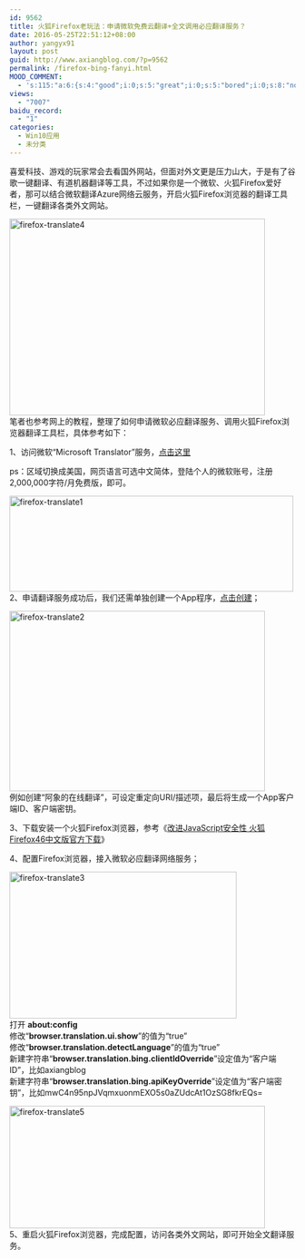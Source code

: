 ```yaml
---
id: 9562
title: 火狐Firefox老玩法：申请微软免费云翻译+全文调用必应翻译服务？
date: 2016-05-25T22:51:12+08:00
author: yangyx91
layout: post
guid: http://www.axiangblog.com/?p=9562
permalink: /firefox-bing-fanyi.html
MOOD_COMMENT:
  - 's:115:"a:6:{s:4:"good";i:0;s:5:"great";i:0;s:5:"bored";i:0;s:8:"nonsense";i:0;s:13:"notunderstand";i:0;s:7:"passing";i:0;}";'
views:
  - "7007"
baidu_record:
  - "1"
categories:
  - Win10应用
  - 未分类
---
```

喜爱科技、游戏的玩家常会去看国外网站，但面对外文更是压力山大，于是有了谷歌一键翻译、有道机器翻译等工具，不过如果你是一个微软、火狐Firefox爱好者，那可以结合微软翻译Azure网络云服务，开启火狐Firefox浏览器的翻译工具栏，一键翻译各类外文网站。

<a href="http://www.axiangblog.com/firefox-bing-fanyi.html/firefox-translate4" rel="attachment wp-att-9566" target="_blank"  rel="nofollow" ><img loading="lazy" class="aligncenter size-full wp-image-9566" src="http://www.axiangblog.com/wp-content/uploads/2016/05/firefox-translate4.jpg" alt="firefox-translate4" width="450" height="347" /></a>  
笔者也参考网上的教程，整理了如何申请微软必应翻译服务、调用火狐Firefox浏览器翻译工具栏，具体参考如下：

1、访问微软“Microsoft Translator”服务，<a href="https://datamarket.azure.com/dataset/1899a118-d202-492c-aa16-ba21c33c06cb" target="_blank"  rel="nofollow" >点击这里</a>

ps：区域切换成美国，网页语言可选中文简体，登陆个人的微软账号，注册2,000,000字符/月免费版，即可。

<a href="http://www.axiangblog.com/firefox-bing-fanyi.html/firefox-translate1" rel="attachment wp-att-9563" target="_blank"  rel="nofollow" ><img loading="lazy" class="aligncenter size-full wp-image-9563" src="http://www.axiangblog.com/wp-content/uploads/2016/05/firefox-translate1.jpg" alt="firefox-translate1" width="500" height="169" /></a>  
2、申请翻译服务成功后，我们还需单独创建一个App程序，<a href="https://datamarket.azure.com/developer/applications/save" target="_blank"  rel="nofollow" >点击创建</a>；

<a href="http://www.axiangblog.com/firefox-bing-fanyi.html/firefox-translate2" rel="attachment wp-att-9564" target="_blank"  rel="nofollow" ><img loading="lazy" class="aligncenter size-full wp-image-9564" src="http://www.axiangblog.com/wp-content/uploads/2016/05/firefox-translate2.jpg" alt="firefox-translate2" width="450" height="318" /></a>  
例如创建“阿象的在线翻译”，可设定重定向URI/描述项，最后将生成一个App客户端ID、客户端密钥。

3、下载安装一个火狐Firefox浏览器，参考《<a href="http://www.axiangblog.com/firefox-46.html" target="_blank"  rel="nofollow" >改进JavaScript安全性 火狐Firefox46中文版官方下载</a>》

4、配置Firefox浏览器，接入微软必应翻译网络服务；

<a href="http://www.axiangblog.com/firefox-bing-fanyi.html/firefox-translate3" rel="attachment wp-att-9565" target="_blank"  rel="nofollow" ><img loading="lazy" class="aligncenter size-full wp-image-9565" src="http://www.axiangblog.com/wp-content/uploads/2016/05/firefox-translate3.jpg" alt="firefox-translate3" width="400" height="259" /></a>  
打开 **about:config**  
修改“**browser.translation.ui.show**”的值为“true”  
修改“**browser.translation.detectLanguage**”的值为“true”  
新建字符串“**browser.translation.bing.clientIdOverride**”设定值为“客户端ID”，比如axiangblog  
新建字符串“**browser.translation.bing.apiKeyOverride**”设定值为“客户端密钥”，比如mwC4n95npJVqmxuonmEXO5s0aZUdcAt1OzSG8fkrEQs=

<a href="http://www.axiangblog.com/firefox-bing-fanyi.html/firefox-translate5" rel="attachment wp-att-9567" target="_blank"  rel="nofollow" ><img loading="lazy" class="aligncenter size-full wp-image-9567" src="http://www.axiangblog.com/wp-content/uploads/2016/05/firefox-translate5.jpg" alt="firefox-translate5" width="450" height="216" /></a>  
5、重启火狐Firefox浏览器，完成配置，访问各类外文网站，即可开始全文翻译服务。